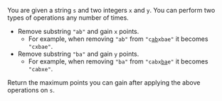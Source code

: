 You are given a string `s` and two integers `x` and `y`. You can perform two types of operations any number of times.

- Remove substring `"ab"` and gain `x` points.
  + For example, when removing `"ab"` from <code>"c<u>ab</u>xbae"</code> it becomes `"cxbae"`.
- Remove substring `"ba"` and gain `y` points.
  + For example, when removing `"ba"` from <code>"cabx<u>ba</u>e"</code> it becomes `"cabxe"`.

Return the maximum points you can gain after applying the above operations on `s`.